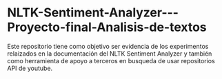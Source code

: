 # NLTK-Sentiment-Analyzer---Proyecto-final-Analisis-de-textos

Este repositorio tiene como objetivo ser evidencia de los experimentos relaizados en la documentación del NLTK Sentiment Analyzer y también como herramienta de apoyo a terceros en busqueda de usar repositorios API de youtube.
